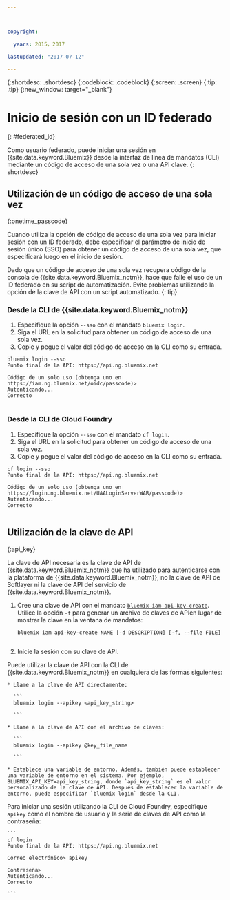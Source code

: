 ```yaml
---



copyright:

  years: 2015，2017

lastupdated: "2017-07-12"

---
```


{:shortdesc: .shortdesc}
{:codeblock: .codeblock}
{:screen: .screen}
{:tip: .tip}
{:new_window: target="_blank"}

# Inicio de sesión con un ID federado
{: #federated_id}

Como usuario federado, puede iniciar una sesión en {{site.data.keyword.Bluemix}} desde la interfaz de línea de mandatos (CLI) mediante un código de acceso de una sola vez o una API clave. 
{: shortdesc}

## Utilización de un código de acceso de una sola vez
{:onetime_passcode}

Cuando utiliza la opción de código de acceso de una sola vez para iniciar sesión con un ID federado, debe especificar el parámetro de inicio de sesión único (SSO) para obtener un código de acceso de una sola vez, que especificará luego en el inicio de sesión. 

Dado que un código de acceso de una sola vez recupera código de la consola de {{site.data.keyword.Bluemix_notm}}, hace que falle el uso de un ID federado en su script de automatización. Evite problemas utilizando la opción de la clave de API con un script automatizado. 
{: tip}

### Desde la CLI de {{site.data.keyword.Bluemix_notm}}
1. Especifique la opción `--sso` con el mandato `bluemix login`.
2. Siga el URL en la solicitud para obtener un código de acceso de una sola vez.
3. Copie y pegue el valor del código de acceso en la CLI como su entrada.
    
  ``` 
  bluemix login --sso
  Punto final de la API: https://api.ng.bluemix.net
      
  Código de un solo uso (obtenga uno en https://iam.ng.bluemix.net/oidc/passcode)> 
  Autenticando...
  Correcto
      
  ```
  
### Desde la CLI de Cloud Foundry
1. Especifique la opción `--sso` con el mandato `cf login`. 
2. Siga el URL en la solicitud para obtener un código de acceso de una sola vez. 
3. Copie y pegue el valor del código de acceso en la CLI como su entrada. 
    
  ```
  cf login --sso
  Punto final de la API: https://api.ng.bluemix.net
      
  Código de un solo uso (obtenga uno en https://login.ng.bluemix.net/UAALoginServerWAR/passcode)>
  Autenticando...
  Correcto
      
  ```

## Utilización de la clave de API
{:api_key}

La clave de API necesaria es la clave de API de {{site.data.keyword.Bluemix_notm}} que ha utilizado para autenticarse con la plataforma de {{site.data.keyword.Bluemix_notm}}, no la clave de API de Softlayer ni la clave de API del servicio de {{site.data.keyword.Bluemix_notm}}.

1. Cree una clave de API con el mandato [`bluemix iam api-key-create`](/docs/cli/reference/bluemix_cli/bx_cli.html#bluemix_iam_api_key_create). Utilice la opción `-f` para generar un archivo de claves de APIen lugar de mostrar la clave en la ventana de mandatos:

   ```
   bluemix iam api-key-create NAME [-d DESCRIPTION] [-f, --file FILE]
  
   ```

2. Inicie la sesión con su clave de API. 

  Puede utilizar la clave de API con la CLI de {{site.data.keyword.Bluemix_notm}} en cualquiera de las formas siguientes:
    
    * Llame a la clave de API directamente:
  
      ```
      bluemix login --apikey <api_key_string>
    
      ```
    
    * Llame a la clave de API con el archivo de claves: 
  
      ```
      bluemix login --apikey @key_file_name
    
      ```
    
    * Establece una variable de entorno. Además, también puede establecer una variable de entorno en el sistema. Por ejemplo, BLUEMIX_API_KEY=api_key_string, donde `api_key_string` es el valor personalizado de la clave de API. Después de establecer la variable de entorno, puede especificar `bluemix login` desde la CLI. 
  
  Para iniciar una sesión utilizando la CLI de Cloud Foundry, especifique `apikey` como el nombre de usuario y la serie de claves de API como la contraseña:

    ```
    cf login
    Punto final de la API: https://api.ng.bluemix.net
  
    Correo electrónico> apikey
  
    Contraseña>
    Autenticando...
    Correcto
  
    ```

